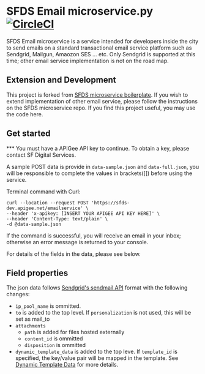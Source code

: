 # SFDS Email microservice.py [![CircleCI](https://badgen.net/circleci/github/SFDigitalServices/email-microservice-py/master)](https://circleci.com/gh/SFDigitalServices/email-microservice-py) 
SFDS Email microservice is a service intended for developers inside the city to send emails on a standard transactional email service platform such as Sendgrid, Mailgun, Amaozon SES ... etc. Only Sendgrid is supported at this time; other email service implementation is not on the road map.

## Extension and Development
This project is forked from [SFDS microservice boilerplate](https://github.com/SFDigitalServices/microservice-py). If you wish to extend implementation of other email service, please follow the instructions on the SFDS microservice repo. If you find this project useful, you may use the code here.

## Get started
*** You must have a APIGee API key to continue. To obtain a key, please contact SF Digital Services.

A sample POST data is provide in ``` data-sample.json ``` and ``` data-full.json ```, you will be responsible to complete the values in brackets([]) before using the service.

Terminal command with Curl:
```
curl --location --request POST 'https://sfds-dev.apigee.net/emailservice' \
--header 'x-apikey: [INSERT YOUR APIGEE API KEY HERE]' \
--header 'Content-Type: text/plain' \
-d @data-sample.json
```

If the command is successful, you will receive an email in your inbox; otherwise an error message is returned to your console.

For details of the fields in the data, please see below.

## Field properties
The json data follows [Sendgrid's sendmail API](https://sendgrid.com/docs/api-reference/) format with the following changes:

- `ip_pool_name` is ommitted.
- `to` is added to the top level. If `personalization` is not used, this will be set as mail_to
- `attachments`
    - `path` is added for files hosted externally
    - `content_id` is ommitted
    - `disposition` is ommitted
- `dynamic_template_data` is added to the top leve. If `template_id` is specified, the key/value pair will be mapped in the template.
    See [Dynamic Template Data](https://sendgrid.com/docs/ui/sending-email/how-to-send-an-email-with-dynamic-transactional-templates/) for more details.
